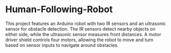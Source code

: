# Human-Following-Robot
This project features an Arduino robot with two IR sensors and an ultrasonic sensor for obstacle detection. The IR sensors detect nearby objects on either side, while the ultrasonic sensor measures front distances. A motor driver shield controls four motors, allowing the robot to move and turn based on sensor inputs to navigate around obstacles.
